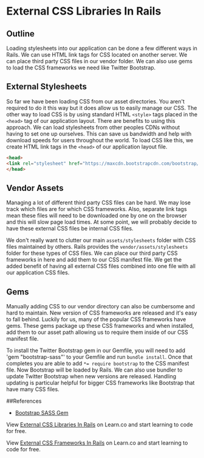 # External CSS Libraries In Rails

## Outline
Loading stylesheets into our application can be done a few different ways in Rails. We can use HTML link tags for CSS located on another server. We can place third party CSS files in our vendor folder.  We can also use gems to load the CSS frameworks we need like Twitter Bootstrap.

## External Stylesheets
So far we have been loading CSS from our asset directories. You aren't required to do it this way but it does allow us to easily manage our CSS. The other way to load CSS is by using standard HTML `<style>` tags placed in the `<head>` tag of our application layout. There are benefits to using this approach. We can load stylesheets from other peoples CDNs without having to set one up ourselves. This can save us bandwidth and help with download speeds for users throughout the world. To load CSS like this, we create HTML link tags in the `<head>` of our application layout file.

```html
<head>
<link rel="stylesheet" href="https://maxcdn.bootstrapcdn.com/bootstrap/3.3.6/css/bootstrap.min.css" />
</head>
```

## Vendor Assets
Managing a lot of different third party CSS files can be hard. We may lose track which files are for which CSS frameworks. Also, separate link tags mean these files will need to be downloaded one by one on the browser and this will slow page load times. At some point, we will probably decide to have these external CSS files be internal CSS files.

We don't really want to clutter our main `assets/stylesheets` folder with CSS files maintained by others. Rails provides the `vendor/assets/stylesheets` folder for these types of CSS files. We can place our third party CSS frameworks in here and add them to our CSS manifest file. We get the added benefit of having all external CSS files combined into one file with all our application CSS files.

## Gems
Manually adding CSS to our vendor directory can also be cumbersome and hard to maintain. New version of CSS frameworks are released and it's easy to fall behind. Luckily for us, many of the popular CSS frameworks have gems. These gems package up these CSS frameworks and when installed, add them to our asset path allowing us to require them inside of our CSS manifest file.

To install the Twitter Bootstrap gem in our Gemfile, you will need to add 'gem "bootstrap-sass"' to your Gemfile and run `bundle install`. Once that completes you are able to add `*= require bootstrap` to the CSS manifest file. Now Bootstrap will be loaded by Rails. We can also use bundler to update Twitter Bootstrap when new versions are released. Handling updating is particular helpful for bigger CSS frameworks like Bootstrap that have many CSS files.

##References
- [Bootstrap SASS Gem](https://github.com/twbs/bootstrap-sass)

<p data-visibility='hidden'>View <a href='https://learn.co/lessons/external-css-frameworks-in-rails' title='External CSS Libraries In Rails'>External CSS Libraries In Rails</a> on Learn.co and start learning to code for free.</p>

<p class='util--hide'>View <a href='https://learn.co/lessons/external-css-frameworks-in-rails'>External CSS Frameworks In Rails</a> on Learn.co and start learning to code for free.</p>
